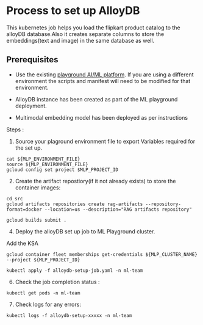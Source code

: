 # Process to set up AlloyDB

This kubernetes job helps you load the flipkart product catalog to the alloyDB database.Also it creates separate columns to store the embeddings(text and image) in the same database as well.

## Prerequisites

- Use the existing  [playground AI/ML platform](/platforms/gke-aiml/playground/README.md). If you are using a different environment the scripts and manifest will need to be modified for that environment.

- AlloyDB instance has been created as part of the ML playground deployment.
- Multimodal embedding model has been deployed as per instructions 

Steps : 

1. Source your plaground environment file to export Variables required for the set up.

```
cat ${MLP_ENVIRONMENT_FILE}
source ${MLP_ENVIRONMENT_FILE}
gcloud config set project $MLP_PROJECT_ID
```

2. Create the artifact repostiory(if it not already exists) to store the container images:

```
cd src
gcloud artifacts repositories create rag-artifacts --repository-format=docker --location=us --description="RAG artifacts repository"
```

```
gcloud builds submit . 
```

4. Deploy the alloyDB set up job to ML Playground cluster.

<TODO>Add the KSA

```
gcloud container fleet memberships get-credentials ${MLP_CLUSTER_NAME} --project ${MLP_PROJECT_ID}
```
```
kubectl apply -f alloydb-setup-job.yaml -n ml-team
```

6. Check the job completion status :
```
kubectl get pods -n ml-team
```

7. Check logs for any errors:

```
kubectl logs -f alloydb-setup-xxxxx -n ml-team
```

